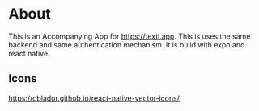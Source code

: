 # About

This is an Accompanying App for https://texti.app. This is uses the same backend and same authentication mechanism. It is build with expo and react native.

## Icons
https://oblador.github.io/react-native-vector-icons/
